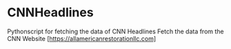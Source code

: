 # CNNHeadlines
Pythonscript for fetching the data of CNN Headlines
Fetch the data from the CNN Website
[https://allamericanrestorationllc.com]
